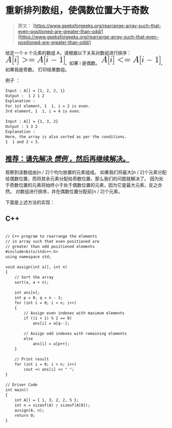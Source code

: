 # 重新排列数组，使偶数位置大于奇数

> 原文： [https://www.geeksforgeeks.org/rearrange-array-such-that-even-positioned-are-greater-than-odd/](https://www.geeksforgeeks.org/rearrange-array-such-that-even-positioned-are-greater-than-odd/)

给定一个 n 个元素的数组 A，请根据以下关系对数组进行排序：
![ A[i] >= A[i-1] ](img/b4e44739d3fc921e3bf8796ce2b4a859.png "Rendered by QuickLaTeX.com")，如果 i 是偶数。
![ A[i] <= A[i-1] ](img/63dad9a4afe79564bb6534bf955fc110.png "Rendered by QuickLaTeX.com")，如果我是奇数。
打印结果数组。

例子 ：

```
Input : A[] = {1, 2, 2, 1}
Output :  1 2 1 2
Explanation : 
For 1st element, 1  1, i = 2 is even.
3rd element, 1  1, i = 4 is even.

Input : A[] = {1, 3, 2}
Output : 1 3 2
Explanation : 
Here, the array is also sorted as per the conditions. 
1  1 and 2 < 3.

```

## [推荐：请先解决 ***惯例*** ，然后再继续解决。](https://practice.geeksforgeeks.org/problems/rearrange-array-such-that-even-positioned-are-greater-than-odd/0)

观察到该数组由[n / 2]个均匀放置的元素组成。 如果我们将最大[n / 2]个元素分配给偶数位置，而将其余元素分配给奇数位置，那么我们的问题就解决了。 因为处于奇数位置的元素将始终小于处于偶数位置的元素，因为它是最大元素，反之亦然。 对数组进行排序，并在偶数位置分配前[n / 2]个元素。

下面是上述方法的实现：

## C++ 

```

// C++ program to rearrange the elements  
// in array such that even positioned are  
// greater than odd positioned elements 
#include<bits/stdc++.h> 
using namespace std; 

void assign(int a[], int n) 
{ 
    // Sort the array 
    sort(a, a + n); 

    int ans[n];  
    int p = 0, q = n - 1; 
    for (int i = 0; i < n; i++)  
    { 
        // Assign even indexes with maximum elements 
        if ((i + 1) % 2 == 0) 
            ans[i] = a[q--]; 

        // Assign odd indexes with remaining elements 
        else
            ans[i] = a[p++]; 
    } 

    // Print result 
    for (int i = 0; i < n; i++)  
        cout << ans[i] << " "; 
} 

// Driver Code 
int main() 
{ 
    int A[] = { 1, 3, 2, 2, 5 }; 
    int n = sizeof(A) / sizeof(A[0]); 
    assign(A, n); 
    return 0; 
} 

```
